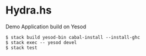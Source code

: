 Hydra.hs
=========

Demo Application build on Yesod

```
$ stack build yesod-bin cabal-install --install-ghc
$ stack exec -- yesod devel
$ stack test
```

